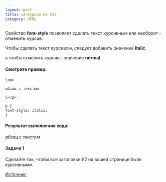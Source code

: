 ```yaml
---
layout: post
title: 14.Курсив на CSS
category: HTML
---
```


Свойство **font-style** позволяет сделать текст курсивным или наоборот - отменить курсив.

 Чтобы сделать текст курсивом, следует добавить значение **italic**, 

а чтобы отменить курсив - значение **normal**.

 #### Смотрите пример:
 
    \<p>

    абзац с текстом

    \</p>

    p {
    font-style: italic;
    }

#### Результат выполнения кода:

*абзац с текстом*

#### Задача 1

Сделайте так, чтобы все заголовки h2 на вашей странице были курсивными.

[Источник:](http://code.mu/ru/markup/book/prime/css/text-italic/)